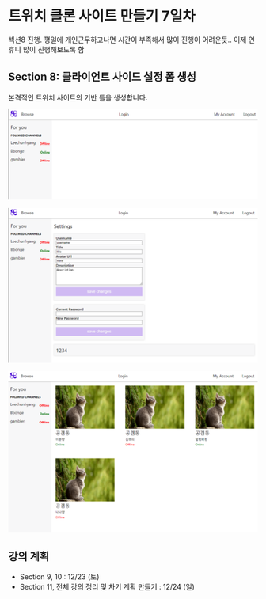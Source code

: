 # 트위치 클론 사이트 만들기 7일차 

섹션8 진행. 평일에 개인근무하고나면 시간이 부족해서 많이 진행이 어려운듯.. 이제 연휴니 많이 진행해보도록 함

## Section 8: 클라이언트 사이드 설정 폼 생성

본격적인 트위치 사이트의 기반 틀을 생성합니다.

![이미지](./img/202312/20231223030814.png)  

![이미지](./img/202312/20231223030824.png) 

![이미지](./img/202312/20231223030834.png)  



## 강의 계획

- Section 9, 10 : 12/23 (토)
- Section 11, 전체 강의 정리 및 차기 계획 만들기 : 12/24 (일)
